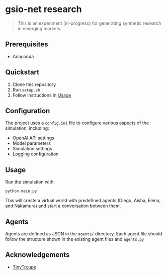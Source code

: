 # gsio-net research

> This is an experiment (in-progress) for generating synthetic research in emerging markets.

## Prerequisites
- Anaconda

## Quickstart

1. Clone this repository
2. Run `setup.sh`
3. Follow instructions in [Usage](#usage)

## Configuration

The project uses a `config.ini` file to configure various aspects of the simulation, including:
- OpenAI API settings
- Model parameters
- Simulation settings
- Logging configuration

## Usage

Run the simulation with:

```
python main.py
```

This will create a virtual world with predefined agents (Diego, Aisha, Elena, and Nakamura) and start a conversation between them.

## Agents

Agents are defined as JSON in the `agents/` directory. Each agent file should follow the structure shown in the existing agent files and `agents.py`

## Acknowledgements
- [TinyTroupe](https://microsoft.github.io/TinyTroupe)